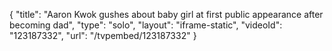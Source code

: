{
    "title": "Aaron Kwok gushes about baby girl at first public appearance after becoming dad",
    "type": "solo",
    "layout": "iframe-static",
    "videoId": "123187332",
    "url": "\/tvpembed\/123187332"
}